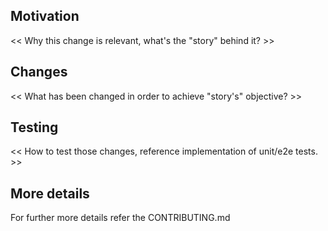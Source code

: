 
## Motivation

<< Why this change is relevant, what's the "story" behind it? >>

## Changes

<< What has been changed in order to achieve "story's" objective? >>

## Testing

<< How to test those changes, reference implementation of unit/e2e tests. >>

## More details

For further more details refer the CONTRIBUTING.md